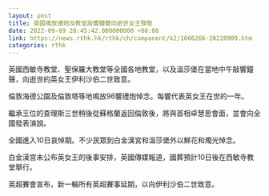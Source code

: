 ```yaml
---
layout: post
title: 英國鳴放禮炮及教堂敲響鐘聲向逝世女王致敬
date: 2022-09-09 20:45:42.000000000 +08:00
link: https://news.rthk.hk/rthk/ch/component/k2/1666266-20220909.htm
categories: rthk
---
```


英國西敏寺教堂、聖保羅大教堂等全國各地教堂，以及溫莎堡在當地中午敲響鐘聲，向逝世的英女王伊利沙伯二世致意。

倫敦海德公園及倫敦塔等地鳴放96響禮炮悼念。每響代表英女王在世的一年。

繼承王位的查理斯三世稍後從蘇格蘭返回倫敦後，將與首相卓慧思會面，並會向全國發表演說。

全國進入10日哀悼期。不少民眾到白金漢宮和溫莎堡外以鮮花和燭光悼念。

白金漢宮未公布英女王的後事安排，英國傳媒報道，國葬預計10日後在西敏寺教堂舉行。

英超賽會宣布，新一輪所有英超賽事延期，以向伊利沙伯二世致意。

